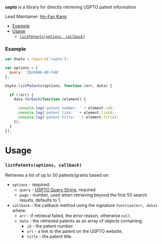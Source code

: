 **uspto** is a library for directly retrieving USPTO patent information

Lead Maintainer: [Ho-Fan Kang](https://github.com/hofan41)

<!-- toc -->

- [Example](#example)
- [Usage](#usage)
    - [`listPatents(options, callback)`](#listpatents-options-callback)

<!-- tocstop -->

### Example

```javascript
var Uspto = require('uspto');

var options = {
  query: 'IN/KANG-HO-FAN'
};

Uspto.listPatents(options, function (err, data) {
  
  if (!err) {
    data.forEach(function (element) {

      console.log('patent number: ' + element.id);
      console.log('patent link: ' + element.link);
      console.log('patent title: ' + element.title);      
    });
  }
});
```
# Usage

### `listPatents(options, callback)`

Retrieves a list of up to 50 patents/grants based on:
- `options` - required:
  - `query` - [USPTO Query String](http://patft.uspto.gov/netahtml/PTO/search-adv.htm), required.
  - `page` - number, used when retrieving beyond the first 50 search results, defaults to 1.
- `callback` - the callback method using the signature `function(err, data)` where:
  - `err` - if retrieval failed, the error reason, otherwise `null`.
  - `data` - the retrieved patents as an array of objects containing:
    - `id` - the patent number.
    - `url` - a link to the patent on the USPTO website.
    - `title` - the patent title.
